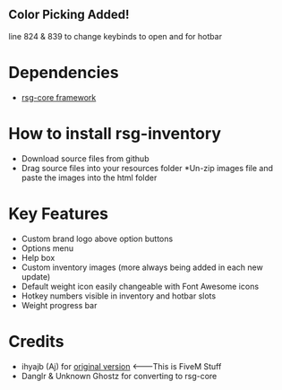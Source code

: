 

## Color Picking Added!
line 824 & 839 to change keybinds to open and for hotbar

# Dependencies
* [rsg-core framework](https://github.com/Rexshack-RedM/rsg-core)

# How to install rsg-inventory 
* Download source files from github
* Drag source files into your resources folder
*Un-zip images file and paste the images into the html folder
 

# Key Features
* Custom brand logo above option buttons
* Options menu
* Help box 
* Custom inventory images (more always being added in each new update)
* Default weight icon easily changeable with Font Awesome icons
* Hotkey numbers visible in inventory and hotbar slots
* Weight progress bar

# Credits
* ihyajb (Aj) for [original version](https://github.com/ihyajb/aj-inventory) <---This is FiveM Stuff
* Danglr & Unknown Ghostz for converting to rsg-core


